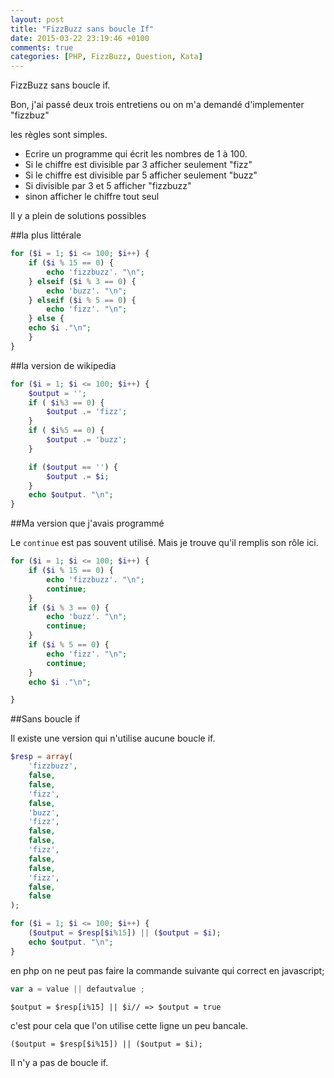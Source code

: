 ```yaml
---
layout: post
title: "FizzBuzz sans boucle If"
date: 2015-03-22 23:19:46 +0100
comments: true
categories: [PHP, FizzBuzz, Question, Kata]
---
```



FizzBuzz sans boucle if.

Bon, j'ai passé deux trois entretiens ou on m'a demandé d'implementer "fizzbuz"

les règles sont simples.

* Ecrire un programme qui écrit les nombres de 1 à 100.
* Si le chiffre est divisible par 3 afficher seulement "fizz" 
* Si le chiffre est divisible par 5 afficher seulement "buzz"
* Si divisible par 3 et 5 afficher "fizzbuzz"
* sinon afficher le chiffre tout seul

Il y a plein de solutions possibles

##la plus littérale
``` php
for ($i = 1; $i <= 100; $i++) {
    if ($i % 15 == 0) {
        echo 'fizzbuzz'. "\n";
    } elseif ($i % 3 == 0) {
        echo 'buzz'. "\n";
    } elseif ($i % 5 == 0) {
        echo 'fizz'. "\n";
    } else {
    echo $i ."\n";
    }
}
```

##la version de wikipedia

``` php
for ($i = 1; $i <= 100; $i++) {
    $output = '';
    if ( $i%3 == 0) {
        $output .= 'fizz';
    }
    if ( $i%5 == 0) {
        $output .= 'buzz';
    }

    if ($output == '') {
        $output .= $i;
    }
    echo $output. "\n";
}
```

##Ma version que j'avais programmé

Le `continue` est pas souvent utilisé. Mais je trouve qu'il remplis son rôle ici. 

``` php
for ($i = 1; $i <= 100; $i++) {
    if ($i % 15 == 0) {
        echo 'fizzbuzz'. "\n";
        continue;
    }
    if ($i % 3 == 0) {
        echo 'buzz'. "\n";
        continue;
    }
    if ($i % 5 == 0) {
        echo 'fizz'. "\n";
        continue;
    }
    echo $i ."\n";

}
```
##Sans boucle if

Il existe une version qui n'utilise aucune boucle if.
```php
$resp = array(
    'fizzbuzz', 
    false,
    false,
    'fizz',
    false,
    'buzz', 
    'fizz',
    false, 
    false, 
    'fizz', 
    false, 
    false, 
    'fizz',
    false,
    false
);

for ($i = 1; $i <= 100; $i++) {
    ($output = $resp[$i%15]) || ($output = $i);
    echo $output. "\n";
}

```

en php on ne peut pas faire la commande suivante qui correct en javascript;
``` js
var a = value || defautvalue ;
```

```
$output = $resp[i%15] || $i// => $output = true
```


c'est pour cela que l'on utilise cette ligne un peu bancale.
```
($output = $resp[$i%15]) || ($output = $i);
```
Il n'y a pas de boucle if. 


